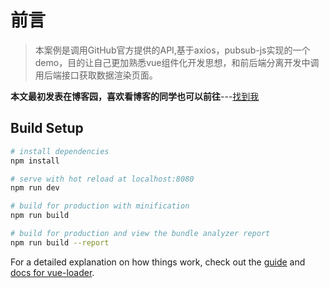 # 前言

> 本案例是调用GitHub官方提供的API,基于axios，pubsub-js实现的一个demo，目的让自己更加熟悉vue组件化开发思想，和前后端分离开发中调用后端接口获取数据渲染页面。

**本文最初发表在博客园，喜欢看博客的同学也可以前往**---<a href="https://www.cnblogs.com/dreamcc/p/10570273.html">找到我</a>


## Build Setup

``` bash
# install dependencies
npm install

# serve with hot reload at localhost:8080
npm run dev

# build for production with minification
npm run build

# build for production and view the bundle analyzer report
npm run build --report
```

For a detailed explanation on how things work, check out the [guide](http://vuejs-templates.github.io/webpack/) and [docs for vue-loader](http://vuejs.github.io/vue-loader).
